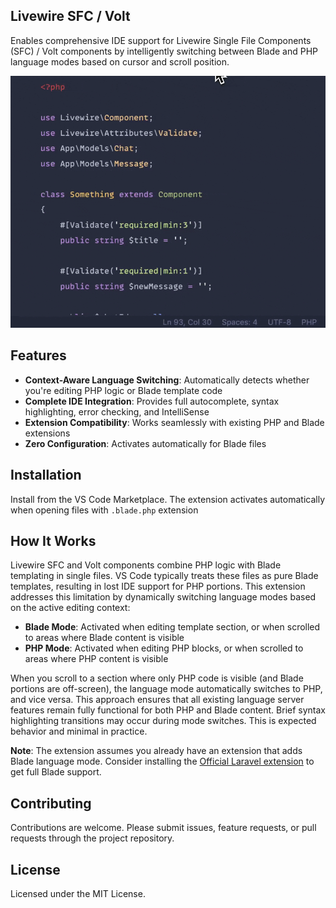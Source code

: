 ## Livewire SFC / Volt

Enables comprehensive IDE support for Livewire Single File Components (SFC) / Volt components by intelligently switching between Blade and PHP language modes based on cursor and scroll position.

![Preview](https://github.com/ganyicz/vscode-livewire-sfc/blob/main/preview.gif?raw=true)

## Features

- **Context-Aware Language Switching**: Automatically detects whether you're editing PHP logic or Blade template code
- **Complete IDE Integration**: Provides full autocomplete, syntax highlighting, error checking, and IntelliSense
- **Extension Compatibility**: Works seamlessly with existing PHP and Blade extensions
- **Zero Configuration**: Activates automatically for Blade files

## Installation

Install from the VS Code Marketplace. The extension activates automatically when opening files with `.blade.php` extension

## How It Works

Livewire SFC and Volt components combine PHP logic with Blade templating in single files. VS Code typically treats these files as pure Blade templates, resulting in lost IDE support for PHP portions. This extension addresses this limitation by dynamically switching language modes based on the active editing context:

- **Blade Mode**: Activated when editing template section, or when scrolled to areas where Blade content is visible
- **PHP Mode**: Activated when editing PHP blocks, or when scrolled to areas where PHP content is visible

When you scroll to a section where only PHP code is visible (and Blade portions are off-screen), the language mode automatically switches to PHP, and vice versa. This approach ensures that all existing language server features remain fully functional for both PHP and Blade content. Brief syntax highlighting transitions may occur during mode switches. This is expected behavior and minimal in practice.

**Note**: The extension assumes you already have an extension that adds Blade language mode. Consider installing the [Official Laravel extension](https://marketplace.visualstudio.com/items?itemName=laravel.vscode-laravel) to get full Blade support.

## Contributing

Contributions are welcome. Please submit issues, feature requests, or pull requests through the project repository.

## License

Licensed under the MIT License.
